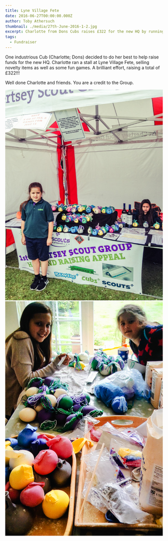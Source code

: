 ```yaml
---
title: Lyne Village Fete
date: 2016-06-27T00:00:00.000Z
author: Toby Athersuch
thumbnail: ./media/27th-June-2016-1-2.jpg
excerpt: Charlotte from Dons Cubs raises £322 for the new HQ by running a stall at Lyne Village Fete. Great job, Charlotte and friends!
tags:
  - Fundraiser
---
```


One industrious Cub (Charlotte; Dons) decided to do her best to help raise funds for the new HQ. Charlotte ran a stall at Lyne Village Fete, selling novelty items as well as some fun games. A brilliant effort, raising a total of £322!!!

Well done Charlotte and friends. You are a credit to the Group.

![Lyne Village Fete](./media/27th-June-2016-1-2.jpg)
![Lyne Village Fete](./media/Lyne-Fair-001.jpg)

